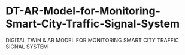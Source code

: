 # DT-AR-Model-for-Monitoring-Smart-City-Traffic-Signal-System
DIGITAL TWIN &amp; AR MODEL FOR MONITORING SMART CITY TRAFFIC SIGNAL SYSTEM
